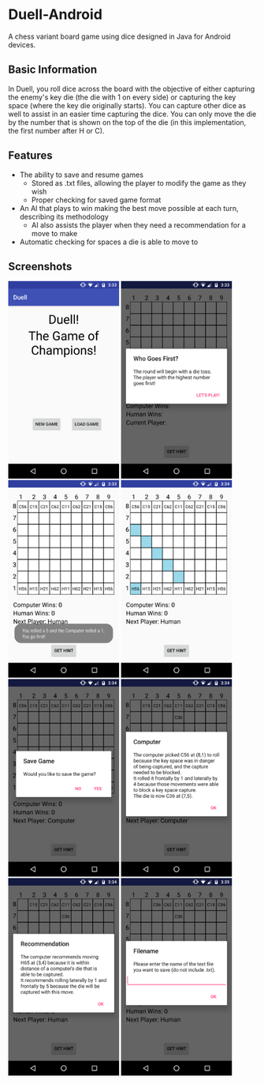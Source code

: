 # Duell-Android
A chess variant board game using dice designed in Java for Android devices.

## Basic Information
In Duell, you roll dice across the board with the objective of either capturing the enemy's key die (the die with 1 on every side) or capturing the key space (where the key die originally starts).
You can capture other dice as well to assist in an easier time capturing the dice.
You can only move the die by the number that is shown on the top of the die (in this implementation, the first number after H or C).

## Features
* The ability to save and resume games
  * Stored as .txt files, allowing the player to modify the game as they wish
  * Proper checking for saved game format
* An AI that plays to win making the best move possible at each turn, describing its methodology
  * AI also assists the player when they need a recommendation for a move to make
* Automatic checking for spaces a die is able to move to

## Screenshots
<img src="/screenshots/mainscreen.png?raw=true" height="400"> <img src="/screenshots/whogoesfirst.png?raw=true" height="400"> <img src="/screenshots/playergoesfirst.png?raw=true" height="400">
<img src="/screenshots/takingyourturn.png?raw=true" height="400"> <img src="/screenshots/saveask.png?raw=true" height="400"> <img src="/screenshots/computermoves.png?raw=true" height="400">
<img src="/screenshots/recommendation.png?raw=true" height="400"> <img src="/screenshots/saving.png?raw=true" height="400">
